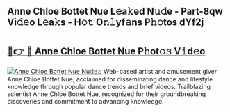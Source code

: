 ## Anne Chloe Bottet Nue L𝚎a𝚔ed N𝚞𝚍e - Part-8qw Vi𝚍𝚎o L𝚎a𝚔s - H𝚘𝚝 O𝚗𝚕yf𝚊ns P𝚑𝚘tos dYf2j

# <h2><a href="http://kf2cm4g.oniu.top/?m=Anne+Chloe+Bottet+Nue">🔗👉 🔴 Anne Chloe Bottet Nue P𝚑ot𝚘𝚜 V𝚒d𝚎o</a></h2>

[![Anne Chloe Bottet Nue Nu𝚍e𝚜](https://i.imgur.com/0qMVB7G.gif)](http://kf2cm4g.oniu.top/?m=Anne+Chloe+Bottet+Nue)
Web-based artist and amusement giver Anne Chloe Bottet Nue, acclaimed for disseminating dance and lifestyle knowledge through popular dance trends and brief videos. Trailblazing scientist Anne Chloe Bottet Nue, recognized for their groundbreaking discoveries and commitment to advancing knowledge.  
